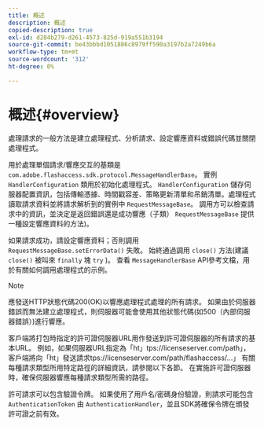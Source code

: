 ```yaml
---
title: 概述
description: 概述
copied-description: true
exl-id: d284b279-d261-4573-825d-919a551b3194
source-git-commit: be43bbbd1051886c8979ff590a3197b2a7249b6a
workflow-type: tm+mt
source-wordcount: '312'
ht-degree: 0%

---
```


# 概述{#overview}

處理請求的一般方法是建立處理程式、分析請求、設定響應資料或錯誤代碼並關閉處理程式。

用於處理單個請求/響應交互的基類是 `com.adobe.flashaccess.sdk.protocol.MessageHandlerBase`。 實例 `HandlerConfiguration` 類用於初始化處理程式。 `HandlerConfiguration` 儲存伺服器配置資訊，包括傳輸憑據、時間戳容差、策略更新清單和吊銷清單。處理程式讀取請求資料並將請求解析到的實例中 `RequestMessageBase`。 調用方可以檢查請求中的資訊，並決定是返回錯誤還是成功響應（子類） `RequestMessageBase` 提供一種設定響應資料的方法)。

如果請求成功，請設定響應資料；否則調用 `RequestMessageBase.setErrorData()` 失敗。 始終通過調用 `close()` 方法(建議 `close()` 被叫來 `finally` 塊 `try` )。 查看 `MessageHandlerBase` API參考文檔，用於有關如何調用處理程式的示例。

>[!NOTE]
>
>應發送HTTP狀態代碼200(OK)以響應處理程式處理的所有請求。 如果由於伺服器錯誤而無法建立處理程式，則伺服器可能會使用其他狀態代碼(如500（內部伺服器錯誤）)進行響應。

客戶端將打包時指定的許可證伺服器URL用作發送到許可證伺服器的所有請求的基本URL。 例如，如果伺服器URL指定為「ht」<span></span>tps://licenseserver.com/path」，客戶端將向「ht」發送請求<span></span>tps://licenseserver.com/path/flashaccess/...」 有關每種請求類型所用特定路徑的詳細資訊，請參閱以下各節。 在實施許可證伺服器時，確保伺服器響應每種請求類型所需的路徑。

許可請求可以包含驗證令牌。 如果使用了用戶名/密碼身份驗證，則請求可能包含 `AuthenticationToken` 由 `AuthenticationHandler`，並且SDK將確保令牌在頒發許可證之前有效。
